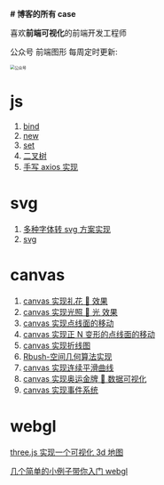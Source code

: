 **# 博客的所有 case**

喜欢**前端可视化**的前端开发工程师

公众号 前端图形 每周定时更新:

<img src="https://ztifly.oss-cn-hangzhou.aliyuncs.com/image-20210905173945402.png" alt="公众号" style="zoom:50%;" />

# js

1.  [bind](https://github.com/wzf1997/blog/blob/main/es6/Mybind.js)
2.  [new](https://github.com/wzf1997/blog/blob/main/es6/Mynew.js)
3.  [set](https://github.com/wzf1997/blog/blob/main/es6/set.js)
4.  [二叉树](https://github.com/wzf1997/blog/tree/main/algorithms/tree)
5.  [手写 axios 实现](https://github.com/wzf1997/blog/blob/main/myAxios/index.html)

# svg

1.  [多种字体转 svg 方案实现](https://github.com/wzf1997/blog/tree/main/svg-font)
2.  [svg](https://github.com/wzf1997/blog/blob/main/svg/index.html)

# canvas

1.  [canvas 实现礼花 🎉 效果](https://github.com/wzf1997/blog/blob/main/canvas/firework.html)
2.  [canvas 实现光照 🐑 光 效果](https://github.com/wzf1997/blog/blob/main/canvas/pointlight.html)
3.  [canvas 实现点线面的移动](https://github.com/wzf1997/blog/blob/main/canvas/move.html)
4.  [canvas 实现正 N 变形的点线面的移动](https://github.com/wzf1997/blog/blob/main/canvas/move.html)
5.  [canvas 实现折线图](https://github.com/wzf1997/blog/blob/main/canvas-lineChart/index.html)
6.  [Rbush-空间几何算法实现](https://github.com/wzf1997/blog/blob/main/Rtree/index.html)
7.  [canvas 实现连续平滑曲线](https://github.com/wzf1997/blog/blob/main/canvas-bezierLine/index.html)
8.  [canvas 实现奥运金牌 🏅 数据可视化](https://github.com/wzf1997/blog/tree/main/canvas-aoyun)
9.  [canvas 实现事件系统](https://github.com/wzf1997/blog/tree/main/canvas-event)

# webgl

[three.js 实现一个可视化 3d 地图](https://github.com/wzf1997/blog/blob/main/china-map/index.html)

[几个简单的小例子带你入门 webgl](https://github.com/wzf1997/blog/tree/main/webgl-drawTriangle)
